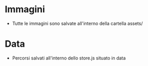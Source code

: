# Immagini
- Tutte le immagini sono salvate all'interno della cartella assets/

# Data
- Percorsi salvati all'interno dello store.js situato in data